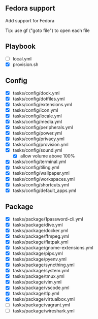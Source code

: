 ## Fedora support
Add support for Fedora

Tip: use gf ("goto file") to open each file

## Playbook
- [ ] local.yml
- [x] provision.sh

## Config
- [x] tasks/config/dock.yml
- [x] tasks/config/dotfiles.yml
- [x] tasks/config/extensions.yml
- [x] tasks/config/icon.yml
- [x] tasks/config/locale.yml
- [x] tasks/config/media.yml
- [x] tasks/config/peripherals.yml
- [x] tasks/config/power.yml
- [x] tasks/config/privacy.yml
- [x] tasks/config/provision.yml
- [x] tasks/config/sound.yml
    - [x] allow volume above 100%
- [x] tasks/config/terminal.yml
- [x] tasks/config/tiling.yml
- [x] tasks/config/wallpaper.yml
- [x] tasks/config/workspaces.yml
- [x] tasks/config/shortcuts.yml
- [x] tasks/config/default_apps.yml

## Package
- [x] tasks/package/1password-cli.yml
- [x] tasks/package/dive.yml
- [x] tasks/package/docker.yml
- [x] tasks/package/ffmpeg.yml
- [x] tasks/package/flatpak.yml
- [x] tasks/package/gnome-extensions.yml
- [x] tasks/package/pipx.yml
- [x] tasks/package/pyenv.yml
- [x] tasks/package/syncthing.yml
- [x] tasks/package/system.yml
- [x] tasks/package/tmux.yml
- [x] tasks/package/vim.yml
- [x] tasks/package/vscode.yml
- [x] tasks/package/tlp.yml
- [x] tasks/package/virtualbox.yml
- [ ] tasks/package/vagrant.yml
- [ ] tasks/package/wireshark.yml
